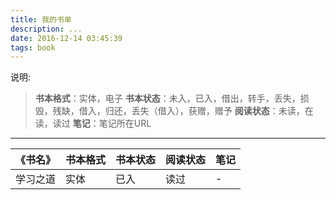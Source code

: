 ```yaml
---
title: 我的书单
description: ...
date: 2016-12-14 03:45:39
tags: book
---
```


说明: 
> **书本格式**：实体，电子
> **书本状态**：未入，已入，借出，转手，丢失，损毁，残缺，借入，归还，丢失（借入），获赠，赠予
> **阅读状态**：未读，在读，读过
> **笔记**：笔记所在URL

---

| 《书名》 | 书本格式 | 书本状态 | 阅读状态 | 笔记 |
| -------- | -------- | -------- | -------- | ---- |
| 学习之道 |   实体   |   已入   |   读过   | - |


